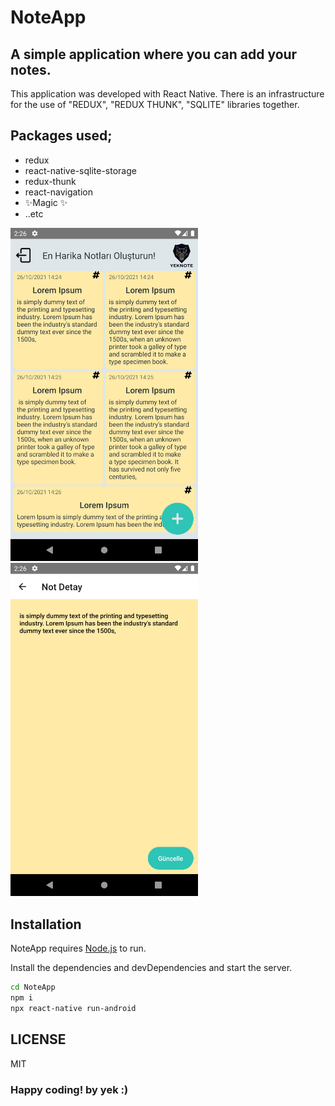 # NoteApp
## A simple application where you can add your notes.


This application was developed with React Native. There is an infrastructure for the use of "REDUX", "REDUX THUNK", "SQLITE" libraries together.
## Packages used;

- redux
- react-native-sqlite-storage
- redux-thunk
- react-navigation
- ✨Magic ✨
- ..etc
<img src="https://github.com/yekkaplan/NoteApp/blob/master/Screenshot_1635247579.png?raw=true" width="300" />
<img src="https://raw.githubusercontent.com/yekkaplan/NoteApp/master/Screenshot_1635247581.png" width="300" />

## Installation

NoteApp requires [Node.js](https://nodejs.org/) to run.

Install the dependencies and devDependencies and start the server.

```sh
cd NoteApp
npm i
npx react-native run-android
```
## LICENSE
MIT

### Happy coding! by yek :)

